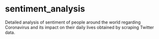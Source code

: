 # sentiment_analysis

Detailed analysis of sentiment of people around the world regarding Coronavirus and its impact on their daily lives obtained by scraping Twitter data.

